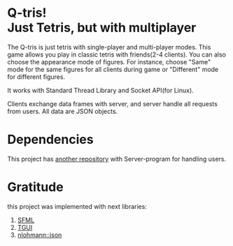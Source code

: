 # Q-tris!<br>Just Tetris, but with multiplayer

The Q-tris is just tetris with single-player and multi-player modes. This game allows you play in classic tetris with friends(2-4 clients). You can also choose the appearance mode of figures. For instance, choose "Same" mode for the same figures for all clients during game or "Different" mode for different figures.

It works with Standard Thread Library and Socket API(for Linux).

Clients exchange data frames with server, and server handle all requests from users. All data are JSON objects.


# Dependencies
This project has [another repository](https://github.com/MihailPohodeev/Q-tris-backend.git) with Server-program for handling users.

# Gratitude
this project was implemented with next libraries:
1. [SFML](https://www.sfml-dev.org/)
2. [TGUI](https://github.com/texus/TGUI.git)
3. [nlohmann::json](https://github.com/nlohmann/json.git)


